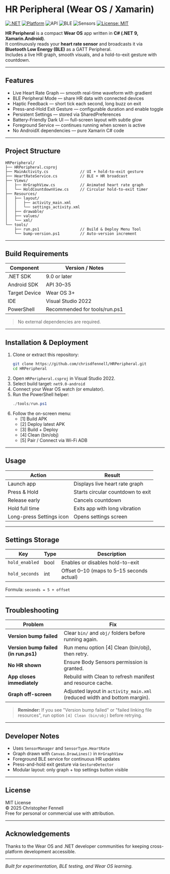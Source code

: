 # HR Peripheral (Wear OS / Xamarin)

[![.NET](https://img.shields.io/badge/.NET-9.0-512BD4?logo=dotnet&logoColor=white)](https://dotnet.microsoft.com/)
[![Platform](https://img.shields.io/badge/Platform-Wear%20OS-4285F4?logo=wear-os&logoColor=white)](https://wearos.google.com/)
![API](https://img.shields.io/badge/Android%20API-30–35-green)
![BLE](https://img.shields.io/badge/BLE-Peripheral-blue)
![Sensors](https://img.shields.io/badge/Sensors-Heart%20Rate-red)
[![License: MIT](https://img.shields.io/badge/License-MIT-yellow.svg)](#-license)

**HR Peripheral** is a compact **Wear OS** app written in **C# (.NET 9, Xamarin.Android)**.  
It continuously reads your **heart rate sensor** and broadcasts it via **Bluetooth Low Energy (BLE)** as a GATT Peripheral.  
Includes a live HR graph, smooth visuals, and a hold-to-exit gesture with countdown.

---

## Features

- Live Heart Rate Graph — smooth real-time waveform with gradient
- BLE Peripheral Mode — share HR data with connected devices
- Haptic Feedback — short tick each second, long buzz on exit
- Press-and-Hold Exit Gesture — configurable duration and enable toggle
- Persistent Settings — stored via SharedPreferences
- Battery-Friendly Dark UI — full-screen layout with subtle glow
- Foreground Service — continues running when screen is active
- No AndroidX dependencies — pure Xamarin C# code

---

## Project Structure

```
HRPeripheral/
├── HRPeripheral.csproj
├── MainActivity.cs              // UI + hold-to-exit gesture
├── HeartRateService.cs          // BLE + HR broadcast
├── Views/
│   ├── HrGraphView.cs           // Animated heart rate graph
│   └── HoldCountdownView.cs     // Circular hold-to-exit timer
├── Resources/
│   ├── layout/
│   │   ├── activity_main.xml
│   │   └── settings_activity.xml
│   ├── drawable/
│   ├── values/
│   └── xml/
└── tools/
    ├── run.ps1                  // Build & Deploy Menu Tool
    └── bump-version.ps1         // Auto-version increment
```

---

## Build Requirements

| Component        | Version / Notes           |
|------------------|---------------------------|
| .NET SDK         | 9.0 or later              |
| Android SDK      | API 30–35                 |
| Target Device    | Wear OS 3+                |
| IDE              | Visual Studio 2022        |
| PowerShell       | Recommended for tools/run.ps1 |

> No external dependencies are required.

---

## Installation & Deployment

1. Clone or extract this repository:
   ```bash
   git clone https://github.com/chrisdfennell/HRPeripheral.git
   cd HRPeripheral
   ```
2. Open `HRPeripheral.csproj` in Visual Studio 2022.
3. Select build target: `net9.0-android`
4. Connect your Wear OS watch (or emulator).
5. Run the PowerShell helper:
   ```powershell
   ./tools/run.ps1
   ```
6. Follow the on-screen menu:
   - [1] Build APK
   - [2] Deploy latest APK
   - [3] Build + Deploy
   - [4] Clean (bin/obj)
   - [5] Pair / Connect via Wi-Fi ADB

---

## Usage

| Action | Result |
|--------|---------|
| Launch app | Displays live heart rate graph |
| Press & Hold | Starts circular countdown to exit |
| Release early | Cancels countdown |
| Hold full time | Exits app with long vibration |
| Long-press Settings icon | Opens settings screen |

---

## Settings Storage

| Key | Type | Description |
|------|------|-------------|
| `hold_enabled` | bool | Enables or disables hold-to-exit |
| `hold_seconds` | int | Offset 0–10 (maps to 5–15 seconds actual) |

Formula: `seconds = 5 + offset`

---

## Troubleshooting

| Problem | Fix |
|----------|-----|
| **Version bump failed** | Clear `bin/` and `obj/` folders before running again. |
| **Version bump failed (in run.ps1)** | Run menu option [4] Clean (bin/obj), then retry. |
| **No HR shown** | Ensure Body Sensors permission is granted. |
| **App closes immediately** | Rebuild with Clean to refresh manifest and resource cache. |
| **Graph off-screen** | Adjusted layout in `activity_main.xml` (reduced width and bottom margin). |

> **Reminder:** If you see "Version bump failed" or "failed linking file resources", run option `[4] Clean (bin/obj)` before retrying.

---

## Developer Notes

- Uses `SensorManager` and `SensorType.HeartRate`
- Graph drawn with `Canvas.DrawLines()` in `HrGraphView`
- Foreground BLE service for continuous HR updates
- Press-and-hold exit gesture via `GestureDetector`
- Modular layout: only graph + top settings button visible

---

## License

MIT License  
© 2025 Christopher Fennell  
Free for personal or commercial use with attribution.

---

## Acknowledgements

Thanks to the Wear OS and .NET developer communities for keeping cross-platform development accessible.

---

*Built for experimentation, BLE testing, and Wear OS learning.*